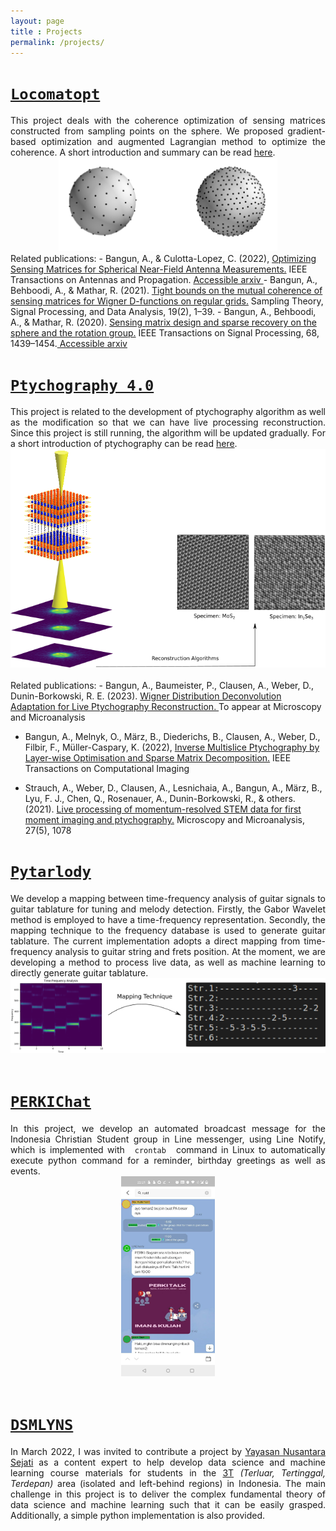 ```yaml
---
layout: page
title : Projects
permalink: /projects/
---
```

 
# **[``Locomatopt``](https://github.com/bangunarya/locomatopt)**
<div style="text-align: justify">This project deals with the coherence optimization of sensing matrices constructed from sampling points on the sphere. We proposed gradient-based optimization and augmented Lagrangian method to optimize the coherence. A short introduction and summary can be read <a href="https://bangunarya.github.io/jekyll/update/2022/06/10/optimizing.html">here</a>. 
<center><img src="/assets/img/sampling_points.png"  aligned="center" width="350" height="150" ></center>
</div>
Related publications:
- Bangun, A., & Culotta-Lopez, C. (2022), <a href= "https://ieeexplore.ieee.org/document/9979759">Optimizing Sensing Matrices for Spherical Near-Field Antenna Measurements.</a> IEEE Transactions on Antennas and Propagation.
<a href="https://arxiv.org/abs/2206.02181"> Accessible arxiv </a> 
- Bangun, A., Behboodi, A., & Mathar, R. (2021). <a href="https://link.springer.com/article/10.1007/s43670-021-00006-2"> Tight bounds on the mutual coherence of sensing matrices for Wigner D-functions on regular grids.</a> Sampling Theory, Signal Processing, and Data Analysis, 19(2), 1–39. 
- Bangun, A., Behboodi, A., & Mathar, R. (2020).  <a href="https://ieeexplore.ieee.org/document/8995561">  Sensing matrix design and sparse recovery on the sphere and the rotation  group.</a>  IEEE Transactions on Signal Processing, 68, 1439–1454.<a href="https://arxiv.org/abs/1904.11596"> Accessible arxiv </a>
 
# **[``Ptychography 4.0``]( https://ptychography-4-0.github.io/ptychography/#)**
<div  style="text-align: justify">This project is related to the development of ptychography algorithm as well as the modification so that we can have live processing reconstruction. Since this project is still running, the algorithm will be updated gradually. For a short introduction of ptychography can be read  <a href="https://bangunarya.github.io/jekyll/update/2020/05/10/ptychography_method.html">here</a>. 

<center><img src="/assets/img/ptycho.png"  aligned="center" width="550" height="350" ></center>
</div>
<br>
 Related publications:
- Bangun, A., Baumeister, P., Clausen, A., Weber, D., Dunin-Borkowski, R. E. (2023). <a href="http://arxiv.org/abs/2212.01309"> Wigner Distribution Deconvolution Adaptation for Live Ptychography Reconstruction. </a> To appear at Microscopy and Microanalysis

- Bangun, A., Melnyk, O., März, B., Diederichs, B., Clausen, A., Weber, D., Filbir, F., Müller-Caspary, K. (2022), <a href="https://ieeexplore.ieee.org/document/9936607">  Inverse Multislice Ptychography by Layer-wise Optimisation and Sparse Matrix Decomposition.</a> IEEE Transactions on Computational Imaging

- Strauch, A., Weber, D., Clausen, A., Lesnichaia, A., Bangun, A., März, B., Lyu, F. J., Chen, Q., Rosenauer, A.,   Dunin-Borkowski, R., & others. (2021). <a href="https://www.cambridge.org/core/journals/microscopy-and-microanalysis/article/live-processing-of-momentumresolved-stem-data-for-first-moment-imaging-and-ptychography/5FDD47E708AC82B22ADDB0A074108213">Live processing of momentum-resolved STEM data for first moment imaging and  ptychography.</a> Microscopy and Microanalysis, 27(5), 1078

# **[``Pytarlody``](https://github.com/bangunarya/pytarlody)**
<div  style="text-align: justify">We develop a mapping between time-frequency analysis of guitar signals to guitar tablature for tuning and melody detection. Firstly, the Gabor Wavelet method is employed to have a time-frequency representation. Secondly, the mapping technique to the frequency database is used to generate guitar tablature. The current implementation adopts a direct mapping from time-frequency analysis to guitar string and frets position. At the moment, we are developing a method to process live data, as well as machine learning to directly generate guitar tablature.
<br>
<center><img src="/assets/img/pytarlody.png"  aligned="center" width="550" height="120" ></center>
<br>
</div>


# **[``PERKIChat``](https://github.com/bangunarya/perkichat)**
<div  style="text-align: justify"> In this project, we develop an automated broadcast message for the Indonesia Christian Student group in Line messenger, using Line Notify, which is implemented with <code> crontab </code>  command in Linux to automatically execute python command for a reminder, birthday greetings as well as events. 
<center><img src="/assets/img/perkichat.png"  aligned="center" width="150" height="320" ></center>
<br>
</div>

# **[``DSMLYNS``](https://github.com/bangunarya/DSML_YNS)**
<div  style="text-align: justify">In March 2022, I was invited to contribute a project by <a href="https://yns-iggrd.org/">Yayasan Nusantara Sejati</a> as a content expert to help develop data science and machine learning course materials for students in the <a href="https://dayamaya.id/daftar-daerah/"> 3T</a> <i> (Terluar, Tertinggal, Terdepan)</i> area (isolated and left-behind regions) in Indonesia. The main challenge in this project is to deliver the complex fundamental theory of data science and machine learning such that it can be easily grasped. Additionally, a simple python implementation is also provided.
<br>
</div>
